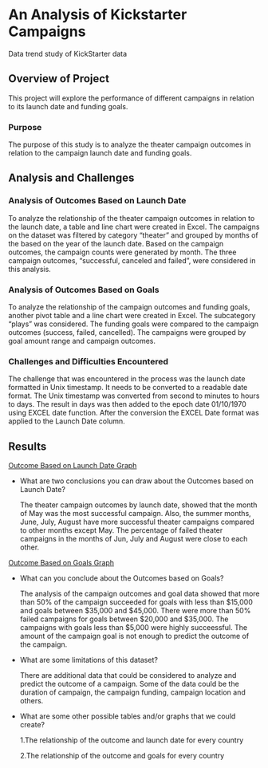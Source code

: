# An Analysis of Kickstarter Campaigns
Data trend study of  KickStarter data

## Overview of Project
This project will explore the performance of different campaigns in relation to its launch date and funding goals.     
### Purpose
The purpose of this study is to analyze the theater campaign outcomes in relation to the campaign launch date and funding goals.  
## Analysis and Challenges
      
### Analysis of Outcomes Based on Launch Date
To analyze the relationship of the theater campaign outcomes in relation to the launch date, a table and line chart were created in Excel. The campaigns on the dataset was filtered by category “theater” and grouped by months of the based on the year of the launch date.  Based on the campaign outcomes, the campaign counts were generated by month.  The three campaign outcomes, “successful, canceled and failed”, were considered in this analysis.
### Analysis of Outcomes Based on Goals
To analyze the relationship of the campaign outcomes and funding goals, another pivot table and a line chart were created in Excel. The subcategory “plays” was considered. The funding goals were compared to the campaign outcomes (success, failed, cancelled). The campaigns were grouped by goal amount range and campaign outcomes. 
### Challenges and Difficulties Encountered
The challenge that was encountered in the process was the launch date formatted in Unix timestamp. It needs to be converted to a readable date format.   The Unix timestamp was converted from second to minutes to hours to days. The result in days was then added to the epoch date 01/10/1970 using EXCEL date function. After the conversion the EXCEL Date format was applied to the Launch Date column.
## Results

[Outcome Based on Launch Date Graph](https://github.com/fmgribbon/kickerstarter-analysis/blob/main/Resources/Theater_Outcomes_vs_Launch.png)

- What are two conclusions you can draw about the Outcomes based on Launch Date?

  The theater campaign outcomes by launch date, showed that the month of May was the most successful campaign. Also, the summer months, June, July, August have more successful theater campaigns compared to other months except May. The percentage of failed theater campaigns in the months of Jun, July and August were close to each other.

[Outcome Based on Goals Graph](https://github.com/fmgribbon/kickerstarter-analysis/blob/main/Resources/Outcomes_vs_Goals.png)


- What can you conclude about the Outcomes based on Goals?

   The analysis of the campaign outcomes and goal data showed that more than 50% of the campaign succeeded for goals with less than $15,000 and goals between $35,000 and $45,000. There were more than 50% failed campaigns for goals between $20,000 and $35,000. The campaigns with  goals less than $5,000 were highly succeessful. The amount of the campaign goal is not enough to predict the outcome of the campaign. 
- What are some limitations of this dataset?
  
  There are additional data that could be considered to analyze and predict the outcome of a campaign. Some of the data could be the duration of campaign, the campaign funding, campaign location and others.
  
- What are some other possible tables and/or graphs that we could create?

   1.The relationship of the outcome and launch date for every country
   
   2.The relationship of the outcome and goals for every country

